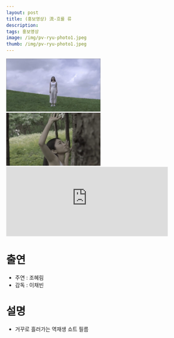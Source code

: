 ```yaml
---
layout: post
title: (홍보영상) 流-흐를 류
description: 
tags: 홍보영상
image: /img/pv-ryu-photo1.jpeg
thumb: /img/pv-ryu-photo1.jpeg
---
```


<img src="../img/pv-ryu-photo1.jpeg" width="50%" height="50%">
<img src="../img/pv-ryu-photo22.jpeg" width="50%" height="50%">

<iframe width="432" height="185.5" src="https://www.youtube.com/embed/ZGUSzWOwflQ" title="流 (흐를 류)" frameborder="0" allow="accelerometer; autoplay; clipboard-write; encrypted-media; gyroscope; picture-in-picture; web-share" allowfullscreen></iframe>



# 출연
- 주연 : 조혜림
- 감독 : 이채빈

# 설명
- 거꾸로 흘러가는 역재생 쇼트 필름

